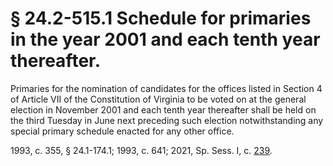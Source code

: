 # § 24.2-515.1 Schedule for primaries in the year 2001 and each tenth year thereafter.

<p>Primaries for the nomination of candidates for the offices listed in Section 4 of Article VII of the Constitution of Virginia to be voted on at the general election in November 2001 and each tenth year thereafter shall be held on the third Tuesday in June next preceding such election notwithstanding any special primary schedule enacted for any other office.</p><p>1993, c. 355, § 24.1-174.1; 1993, c. 641; 2021, Sp. Sess. I, c. <a href='http://lis.virginia.gov/cgi-bin/legp604.exe?212+ful+CHAP0239'>239</a>.</p>